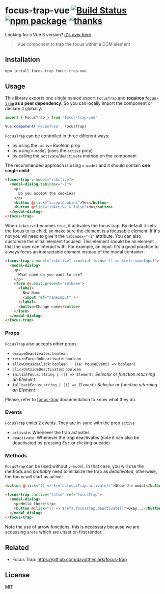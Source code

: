 # focus-trap-vue [![Build Status](https://badgen.net/circleci/github/posva/focus-trap-vue)](https://circleci.com/gh/posva/focus-trap-vue) [![npm package](https://badgen.net/npm/v/focus-trap-vue)](https://www.npmjs.com/package/focus-trap-vue) [![thanks](https://badgen.net/badge/thanks/♥/pink)](https://github.com/posva/thanks)

Looking for a Vue 3 version? [It's over here](https://github.com/posva/focus-trap-vue/tree/next)

> Vue component to trap the focus within a DOM element

## Installation

```sh
npm install focus-trap focus-trap-vue
```

## Usage

This library exports one single named export `FocusTrap` and **requires
[`focus-trap`](https://github.com/davidtheclark/focus-trap) as a peer
dependency**. So you can locally import the component or declare it globally:

```js
import { FocusTrap } from 'focus-trap-vue'

Vue.component('FocusTrap', FocusTrap)
```

`FocusTrap` can be controlled in three different ways:

- by using the `active` _Boolean_ prop
- by using `v-model` (uses the `active` prop)
- by calling the `activate`/`deactivate` method on the component

The recommended approach is using `v-model` and it should contain **one single child**:

```html
<focus-trap v-model="isActive">
  <modal-dialog tabindex="-1">
    <p>
      Do you accept the cookies?
    </p>
    <button @click="acceptCookies">Yes</button>
    <button @click="isActive = false">No</button>
  </modal-dialog>
</focus-trap>
```

When `isActive` becomes `true`, it activates the focus trap. By default it sets
the focus to its child, so make sure the element is a focusable element. If it's
not you wil need to give it the `tabindex="-1"` attribute. You can also
customize the initial element focused. This element should be an element that
the user can interact with. For example, an input. It's a good practice to
always focus an interactable element instead of the modal container:

```html
<focus-trap v-model="isActive" :initial-focus="() => $refs.nameInput">
  <modal-dialog>
    <p>
      What name do you want to use?
    </p>
    <form @submit.prevent="setName">
      <label>
        New Name
        <input ref="nameInput" />
      </label>
      <button>Change name</button>
    </form>
  </modal-dialog>
</focus-trap>
```

### Props

`FocusTrap` also accepts other props:

- `escapeDeactivates`: `boolean`
- `returnFocusOnDeactivate`: `boolean`
- `allowOutsideClick`: `boolean | ((e: MouseEvent) => boolean)`
- `clickOutsideDeactivates`: `boolean`
- `initialFocus`: `string | (() => Element)` _Selector or function returning an Element_
- `fallbackFocus`: `string | (() => Element)` _Selector or function returning an
  Element_

Please, refer to
[focus-trap](https://github.com/davidtheclark/focus-trap#focustrap--createfocustrapelement-createoptions)
documentation to know what they do.

### Events

`FocusTrap` emits 2 events. They are in-sync with the prop `active`

- `activate`: Whenever the trap activates
- `deactivate`: Whenever the trap deactivates (note it can also be deactivated by
  pressing <kbd>Esc</kbd> or clicking outside)

### Methods

`FocusTrap` can be used without `v-model`. In that case, you will use the
methods and _probably_ need to initialize the trap as _deactivated_, otherwise,
the focus will start as active:

```html
<button @click="() => $refs.focusTrap.activate()">Show the modal</button>

<focus-trap :active="false" ref="focusTrap">
  <modal-dialog>
    <p>Hello there!</p>
    <button @click="() => $refs.focusTrap.deactivate()">Okay...</button>
  </modal-dialog>
</focus-trap>
```

Note the use of arrow functions, this is necessary because we are accessing
`$refs` which are unset on first render.

## Related

- Focus Trap: https://github.com/davidtheclark/focus-trap

## License

[MIT](http://opensource.org/licenses/MIT)
